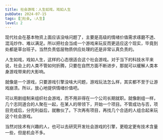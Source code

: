 ```yaml
---
title: 社会游戏：人生如戏，戏如人生
pubDate: 2024-07-15
tags: [👫社会, 💧人生]
level: 2
---
```


现代社会在基本物资上面应该没啥问题了，主要是高级的情绪价值需求琢磨不透、混沌炒作、难以满足。所以把社会当成一个游戏来玩反而更适应这个现实，毕竟到处都是草台班子。当然负责低层物质供应处理的还是非常认真负责的。

人生如戏，戏如人生，这样的心态很适合这个社会游戏。对于当下的科技水平来说，社会上的人类不管如何折腾，只要在自然方面不断进步，那就可以缓解人类本身游戏带来的大影响。

就像是一个游戏，只要游戏引擎没啥大问题，游戏玩法怎么样，其实都不至于让游戏崩溃。所以，放心地提供情绪价值吧。

可以用剧组制来组织社会游戏，而不用非得在一个公司长期就职。就像剧组一样，几个志同道合的人聚在一起，在某人的带领下，开始一个项目。不管成功与否，项目完成后，分完利益后，就散伙了。下次再有项目，再找几个合适的人组合起来玩这个社会游戏。

当然对技术有兴趣的人，也可以去研究开发社会游戏的引擎，更稳定更有技术含量一些，但是机会不多。
